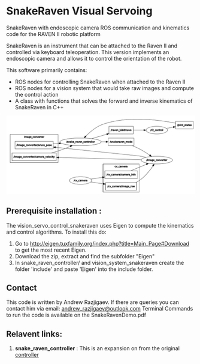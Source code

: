 # SnakeRaven Visual Servoing
SnakeRaven with endoscopic camera ROS communication and kinematics code for the RAVEN II robotic platform

SnakeRaven is an instrument that can be attached to the Raven II and controlled via keyboard teleoperation.
This version implements an endoscopic camera and allows it to control the orientation of the robot.

This software primarily contains:
- ROS nodes for controlling SnakeRaven when attached to the Raven II
- ROS nodes for a vision system that would take raw images and compute the control action
- A class with functions that solves the forward and inverse kinematics of SnakeRaven in C++

![alt text](https://github.com/Andrew-Raz-ACRV/vision_servo_control_snakeraven/blob/main/rqt_graph_diagram.png)

## Prerequisite installation :
The vision_servo_control_snakeraven uses Eigen to compute the kinematics and control algorithms. To install this do:
1. Go to http://eigen.tuxfamily.org/index.php?title=Main_Page#Download to get the most recent Eigen. 
2. Download the zip, extract and find the subfolder "Eigen" 
3. In snake_raven_controller/ and vision_system_snakeraven create the folder 'include' and paste 'Eigen' into the include folder.

## Contact

This code is written by Andrew Razjigaev. If there are queries you can contact him via email: andrew_razjigaev@outlook.com
Terminal Commands to run the code is available on the SnakeRavenDemo.pdf

## Relavent links:
1. **snake_raven_controller** : This is an expansion on from the original [controller](https://github.com/Andrew-Raz-ACRV/snake_raven_controller)
